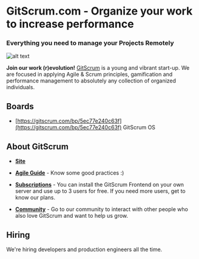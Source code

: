 
# GitScrum.com - Organize your work to increase performance
### Everything you need to manage your Projects Remotely

![alt text](https://i.ibb.co/SfwKy2S/Screenshot-2020-05-22-at-07-25-36.png "GitScrum Frontend")

**Join our work (r)evolution!**
[GitScrum](https://site.gitscrum.com) is a young and vibrant start-up. We are focused in applying Agile & Scrum principles, gamification and performance management to absolutely any collection of organized individuals.


## Boards

- [https://gitscrum.com/bp/5ec77e240c63f](https://gitscrum.com/bp/5ec77e240c63f) GitScrum OS

## About GitScrum

- **[Site](https://site.gitscrum.com)**

- **[Agile Guide](https://site.gitscrum.com/agile-guide/agile-methodology-with-gitscrum)** - Know some good practices :)

- **[Subscriptions](https://site.gitscrum.com/pricing)** - You can install the GitScrum Frontend on your own server and use up to 3 users for free. If you need more users, get to know our plans.

- **[Community](https://community.gitscrum.com/)** - Go to our community to interact with other people who also love GitScrum and want to help us grow.


## Hiring
We're hiring developers and production engineers all the time.
